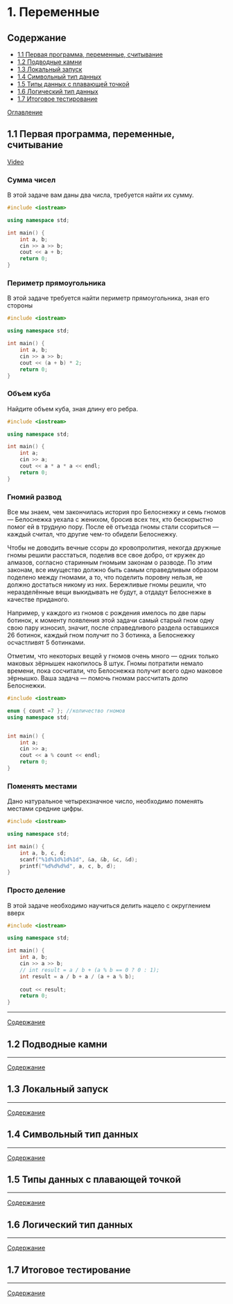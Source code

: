# 1. Переменные

## Содержание

+ [1.1 Первая программа, переменные, считывание](#11-первая-программа-переменные-считывание)
+ [1.2 Подводные камни](#12-подводные-камни)
+ [1.3 Локальный запуск](#13-локальный-запуск)
+ [1.4 Символьный тип данных](#14-символьный-тип-данных)
+ [1.5 Типы данных с плавающей точкой](#15-типы-данных-с-плавающей-точкой)
+ [1.6 Логический тип данных](#16-логический-тип-данных)
+ [1.7 Итоговое тестирование](#17-итоговое-тестирование)

[Оглавление](./README.md)

## 1.1 Первая программа, переменные, считывание

[Video](./Video/01_01.mp4)

### Сумма чисел

В этой задаче вам даны два числа, требуется найти их сумму.

```cpp
#include <iostream>

using namespace std;

int main() {
    int a, b;
    cin >> a >> b;
    cout << a + b;
    return 0;
}
```

### Периметр прямоугольника

В этой задаче требуется найти периметр прямоугольника, зная его стороны

```cpp
#include <iostream>

using namespace std;

int main() {
    int a, b;
    cin >> a >> b;
    cout << (a + b) * 2;
    return 0;   
}
```

### Объем куба

Найдите объем куба, зная длину его ребра.

```cpp
#include <iostream>

using namespace std;

int main() {
    int a;
    cin >> a;
    cout << a * a * a << endl;
    return 0;
}
```

### Гномий развод

Все мы знаем, чем закончилась история про Белоснежку и семь гномов — Белоснежка уехала с женихом, бросив всех тех, кто бескорыстно помог ей в трудную пору. После её отъезда гномы стали ссориться — каждый считал, что другие чем-то обидели Белоснежку.

Чтобы не доводить вечные ссоры до кровопролития, некогда дружные гномы решили расстаться, поделив все свое добро, от кружек до алмазов, согласно старинным гномьим законам о разводе. По этим законам, все имущество должно быть самым справедливым образом поделено между гномами, а то, что поделить поровну нельзя, не должно достаться никому из них. Бережливые гномы решили, что неразделённые вещи выкидывать не будут, а отдадут Белоснежке в качестве приданого.

Например, у каждого из гномов с рождения имелось по две пары ботинок, к моменту появления этой задачи самый старый гном одну свою пару износил, значит, после справедливого раздела оставшихся 26 ботинок, каждый гном получит по 3 ботинка, а Белоснежку осчастливят 5 ботинками.

Отметим, что некоторых вещей у гномов очень много — одних только маковых зёрнышек накопилось 8 штук. Гномы потратили немало времени, пока сосчитали, что Белоснежка получит всего одно маковое зёрнышко. Ваша задача — помочь гномам рассчитать долю Белоснежки.

```cpp
#include <iostream>

enum { count =7 }; //количество гномов
using namespace std;


int main() {
    int a;
    cin >> a;
    cout << a % count << endl;
    return 0;   
}
```

### Поменять местами

Дано натуральное четырехзначное число, необходимо поменять местами средние цифры.

```cpp
#include <iostream>

using namespace std;

int main() {
    int a, b, c, d;
    scanf("%1d%1d%1d%1d", &a, &b, &c, &d);
    printf("%d%d%d%d", a, c, b, d);
}
```

### Просто деление

В этой задаче необходимо научиться делить нацело с округлением вверх

```cpp
#include <iostream>

using namespace std;

int main() {
    int a, b;
    cin >> a >> b;
    // int result = a / b + (a % b == 0 ? 0 : 1);
    int result = a / b + a / (a + a % b);
    
    cout << result;
    return 0;
}
```

---
[Содержание](#содержание)

## 1.2 Подводные камни

---
[Содержание](#содержание)

## 1.3 Локальный запуск

---
[Содержание](#содержание)

## 1.4 Символьный тип данных

---
[Содержание](#содержание)

## 1.5 Типы данных с плавающей точкой

---
[Содержание](#содержание)

## 1.6 Логический тип данных

---
[Содержание](#содержание)

## 1.7 Итоговое тестирование

---
[Содержание](#содержание)

